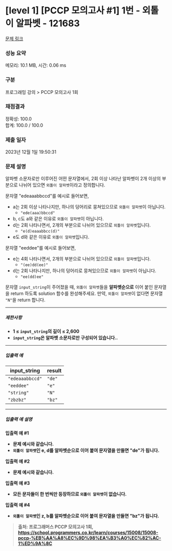 # [level 1] [PCCP 모의고사 #1] 1번 - 외톨이 알파벳 - 121683

[문제 링크](https://school.programmers.co.kr/learn/courses/15008/lessons/121683) 

### 성능 요약

메모리: 10.1 MB, 시간: 0.06 ms

### 구분

프로그래밍 강의 > PCCP 모의고사 1회


### 채점결과

정확성: 100.0<br/>합계: 100.0 / 100.0

### 제출 일자

2023년 12월 1일 19:50:31

### 문제 설명

<div class="markdown solarized-dark"><p>알파벳 소문자로만 이루어진 어떤 문자열에서, 2회 이상 나타난 알파벳이 2개 이상의 부분으로 나뉘어 있으면 <code>외톨이 알파벳</code>이라고 정의합니다.</p>

<p>문자열 "edeaaabbccd"를 예시로 들어보면,</p>

<ul>
<li>a는 2회 이상 나타나지만, 하나의 덩어리로 뭉쳐있으므로 <code>외톨이 알파벳</code>이 아닙니다.

<ul>
<li><code>"ede(aaa)bbccd"</code></li>
</ul></li>
<li>b, c도 a와 같은 이유로 <code>외톨이 알파벳</code>이 아닙니다.</li>
<li>d는 2회 나타나면서, 2개의 부분으로 나뉘어 있으므로 <code>외톨이 알파벳</code>입니다.

<ul>
<li><code>"e(d)eaaabbcc(d)"</code></li>
</ul></li>
<li>e도 d와 같은 이유로 <code>외톨이 알파벳</code>입니다.</li>
</ul>

<p>문자열 "eeddee"를 예시로 들어보면,</p>

<ul>
<li>e는 4회 나타나면서, 2개의 부분으로 나뉘어 있으므로 <code>외톨이 알파벳</code>입니다.

<ul>
<li><code>"(ee)dd(ee)"</code></li>
</ul></li>
<li>d는 2회 나타나지만, 하나의 덩어리로 뭉쳐있으므로 <code>외톨이 알파벳</code>이 아닙니다.

<ul>
<li><code>"ee(dd)ee"</code></li>
</ul></li>
</ul>

<p>문자열 <code>input_string</code>이 주어졌을 때, <code>외톨이 알파벳</code>들을 <strong>알파벳순으로</strong> 이어 붙인 문자열을 return 하도록 solution 함수를 완성해주세요. 만약, <code>외톨이 알파벳</code>이&nbsp;없다면 문자열 <code>"N"</code>을 return 합니다.</p>

<hr>

<h5><strong>제한사항<strong></h5>

<ul>
<li>1 ≤ <code>input_string</code>의 길이 ≤ 2,600</li>
<li><code>input_string</code>은 알파벳 소문자로만 구성되어 있습니다..</li>
</ul>

<hr>

<h5><strong>입출력 예<strong></h5>
<table class="table">
        <thead><tr>
<th>input_string</th>
<th>result</th>
</tr>
</thead>
        <tbody><tr>
<td><code>"edeaaabbccd"</code></td>
<td><code>"de"</code></td>
</tr>
<tr>
<td><code>"eeddee"</code></td>
<td><code>"e"</code></td>
</tr>
<tr>
<td><code>"string"</code></td>
<td><code>"N"</code></td>
</tr>
<tr>
<td><code>"zbzbz"</code></td>
<td><code>"bz"</code></td>
</tr>
</tbody>
      </table>
<hr>

<h5><strong>입출력 예 설명<strong></h5>

<p><strong>입출력 예 #1</strong></p>

<ul>
<li>문제 예시와 같습니다.</li>
<li><code>외톨이 알파벳</code>인 e, d를 알파벳순으로 이어 붙여 문자열을 만들면 "de"가 됩니다.</li>
</ul>

<p><strong>입출력 예 #2</strong></p>

<ul>
<li>문제 예시와 같습니다.</li>
</ul>

<p><strong>입출력 예 #3</strong></p>

<ul>
<li>모든 문자들이 한 번씩만 등장하므로 <code>외톨이 알파벳</code>이 없습니다.</li>
</ul>

<p><strong>입출력 예 #4</strong></p>

<ul>
<li><code>외톨이 알파벳</code>인 z, b를 알파벳순으로 이어 붙여 문자열을 만들면 "bz"가 됩니다.</li>
</ul>
</div>


> 출처: 프로그래머스 PCCP 모의고사 1회, https://school.programmers.co.kr/learn/courses/15008/15008-pccp-%EB%AA%A8%EC%9D%98%EA%B3%A0%EC%82%AC-1%ED%9A%8C